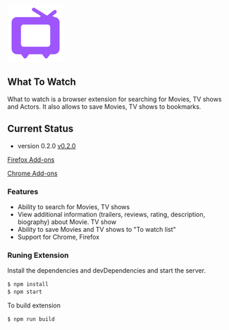 
![tv](https://github.com/ModestB/what-to-watch/blob/master/public/wtw-logo.png)

## What To Watch

What to watch is a browser extension for searching for Movies, TV shows and Actors. It also allows to save Movies, TV shows to bookmarks.

## Current Status
- version 0.2.0 [v0.2.0](https://github.com/ModestB/what-to-watch/releases/tag/v0.2)

[Firefox Add-ons](https://addons.mozilla.org/en-US/firefox/addon/what-to-watch/)

[Chrome Add-ons](https://chrome.google.com/webstore/detail/what-to-watch/fgbodlmbchgeoifgoblfdagllijdhmae)

### Features

- Ability to search for Movies, TV shows
- View additional information (trailers, reviews, rating, description, biography) about Movie. TV show
- Ability to save Movies and TV shows to "To watch list" 
- Support for Chrome, Firefox

### Runing Extension 

Install the dependencies and devDependencies and start the server.
```sh
$ npm install 
$ npm start
```

To build extension
```sh
$ npm run build
```
